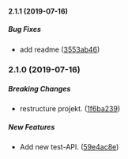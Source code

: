 #### 2.1.1 (2019-07-16)

##### Bug Fixes

*  add readme ([3553ab46](https://github.com/AndreasFaust/gatsby-source-custom-api/commit/3553ab467ab49b16513ec94284ed09b5b2a676f5))

### 2.1.0 (2019-07-16)

##### Breaking Changes

*  restructure projekt. ([1f6ba239](https://github.com/AndreasFaust/gatsby-source-custom-api/commit/1f6ba23984c8bb83952a438f24f61fa9529144e2))

##### New Features

*  Add new test-API. ([59e4ac8e](https://github.com/AndreasFaust/gatsby-source-custom-api/commit/59e4ac8ea489620f46e332b55249f96ef2d35463))

